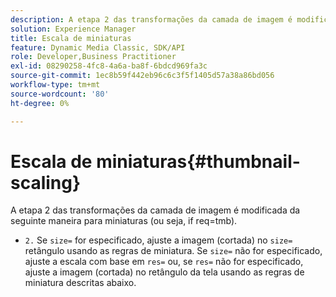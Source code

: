```yaml
---
description: A etapa 2 das transformações da camada de imagem é modificada da seguinte maneira para miniaturas (ou seja, if req=tmb).
solution: Experience Manager
title: Escala de miniaturas
feature: Dynamic Media Classic, SDK/API
role: Developer,Business Practitioner
exl-id: 08290258-4fc8-4a6a-ba8f-6bdcd969fa3c
source-git-commit: 1ec8b59f442eb96c6c3f5f1405d57a38a86bd056
workflow-type: tm+mt
source-wordcount: '80'
ht-degree: 0%

---
```


# Escala de miniaturas{#thumbnail-scaling}

A etapa 2 das transformações da camada de imagem é modificada da seguinte maneira para miniaturas (ou seja, if req=tmb).

* `2.` Se  `size=` for especificado, ajuste a imagem (cortada) no  `size=` retângulo usando as regras de miniatura. Se `size=` não for especificado, ajuste a escala com base em `res=` ou, se `res=` não for especificado, ajuste a imagem (cortada) no retângulo da tela usando as regras de miniatura descritas abaixo.
